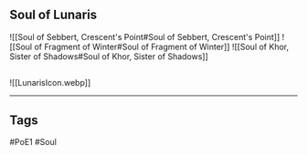 ## Soul of Lunaris
![[Soul of Sebbert, Crescent's Point#Soul of Sebbert, Crescent's Point]]
![[Soul of Fragment of Winter#Soul of Fragment of Winter]]
![[Soul of Khor, Sister of Shadows#Soul of Khor, Sister of Shadows]]

##
![[LunarisIcon.webp]]

---
## Tags
#PoE1 
#Soul